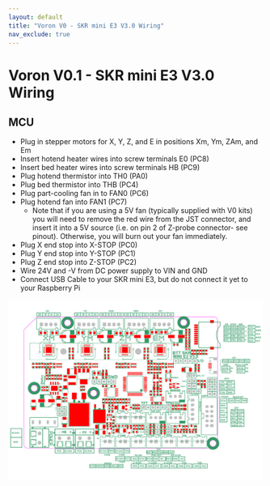 ```yaml
---
layout: default
title: "Voron V0 - SKR mini E3 V3.0 Wiring"
nav_exclude: true
---
```


# Voron V0.1 - SKR mini E3 V3.0 Wiring

## MCU

* Plug in stepper motors for X, Y, Z, and E in positions Xm, Ym, ZAm, and Em
* Insert hotend heater wires into screw terminals E0 (PC8)
* Insert bed heater wires into screw terminals HB (PC9)
* Plug hotend thermistor into TH0 (PA0)
* Plug bed thermistor into THB (PC4)
* Plug part-cooling fan in to FAN0 (PC6)
* Plug hotend fan into FAN1 (PC7)
  * Note that if you are using a 5V fan (typically supplied with V0 kits) 
you will need to remove the red wire from the JST connector, and insert it 
into a 5V source (i.e. on pin 2 of Z-probe connector- see pinout). 
Otherwise, you will burn out your fan immediately.
* Plug X end stop into X-STOP (PC0) 
* Plug Y end stop into Y-STOP (PC1)
* Plug Z end stop into Z-STOP (PC2)
* Wire 24V and -V from DC power supply to VIN and GND
* Connect USB Cable to your SKR mini E3, but do not connect it yet to your Raspberry Pi

![](./images/miniE3-v30-pinout.png)
